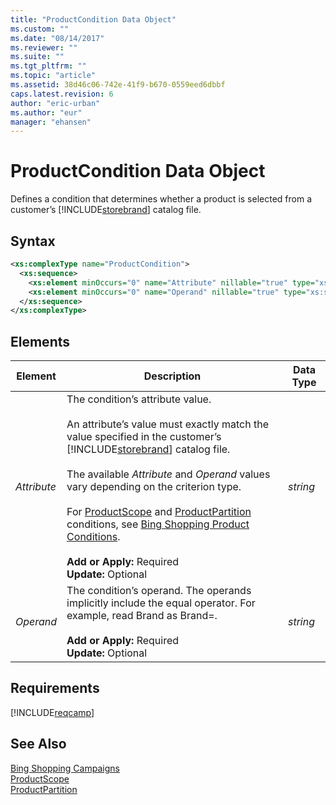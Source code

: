 ```yaml
---
title: "ProductCondition Data Object"
ms.custom: ""
ms.date: "08/14/2017"
ms.reviewer: ""
ms.suite: ""
ms.tgt_pltfrm: ""
ms.topic: "article"
ms.assetid: 38d46c06-742e-41f9-b670-0559eed6dbbf
caps.latest.revision: 6
author: "eric-urban"
ms.author: "eur"
manager: "ehansen"
---
```

# ProductCondition Data Object
Defines a condition that determines whether a product is selected from a customer’s [!INCLUDE[storebrand](../campaign-api/includes/storebrand.md)] catalog file.

## Syntax

```xml
<xs:complexType name="ProductCondition">
  <xs:sequence>
    <xs:element minOccurs="0" name="Attribute" nillable="true" type="xs:string" />
    <xs:element minOccurs="0" name="Operand" nillable="true" type="xs:string" />
  </xs:sequence>
</xs:complexType>
```

## <a name="Elements"></a>Elements

|Element|Description|Data Type|
|-----------|---------------|-------------|
|*Attribute*|The condition’s attribute value.<br /><br />An attribute’s value must exactly match the value specified in the customer’s [!INCLUDE[storebrand](../campaign-api/includes/storebrand.md)] catalog file.<br /><br />The available *Attribute* and *Operand* values vary depending on the criterion type.<br /><br />For [ProductScope](../campaign-api/productscope-data-object.md) and [ProductPartition](../campaign-api/productpartition-data-object.md) conditions, see [Bing Shopping Product Conditions](~/concepts/product-ads.md#conditions).<br /><br />**Add or Apply:** Required<br/>**Update:** Optional|*string*|
|*Operand*|The condition’s operand. The operands implicitly include the equal operator. For example, read Brand as Brand=.<br /><br />**Add or Apply:** Required<br/>**Update:** Optional|*string*|

## Requirements
[!INCLUDE[reqcamp](../campaign-api/includes/reqcamp.md)]
## See Also
[Bing Shopping Campaigns](~/concepts/product-ads.md)  
[ProductScope](../campaign-api/productscope-data-object.md)  
[ProductPartition](../campaign-api/productpartition-data-object.md)  

